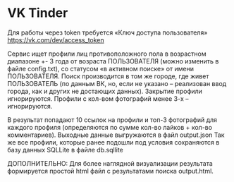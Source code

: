 # VK Tinder
Для работы через token требуется «Ключ доступа пользователя»
https://vk.com/dev/access_token

Сервис ищет профили лиц противоположного пола в возрастном диапазоне +- 3 года от возраста ПОЛЬЗОВАТЕЛЯ (можно изменить в файле config.txt), со статусом «в активном поиске» от имени ПОЛЬЗОВАТЕЛЯ.
Поиск производится в том же городе, где живет ПОЛЬЗОВАТЕЛЬ (по данным ВК, но, если не указано – реализован ввод города, как и других не достающих данных).
Закрытие профили игнорируются.
Профили с кол-вом фотографий менее 3-х – игнорируются.

В результат попадают 10 ссылок на профили и топ-3 фотографий для каждого профиля (определяются по сумме кол-во лайков + кол-во комментариев).
Выходные данные выгружаются в файл output.json
Так же все профили, которые ранее подошли под условия сохраняются в базу данных SQLLite в файле db.sqllite

ДОПОЛНИТЕЛЬНО:
Для более наглядной визуализации результата формируется простой html файл с результатами поиска output.html.
